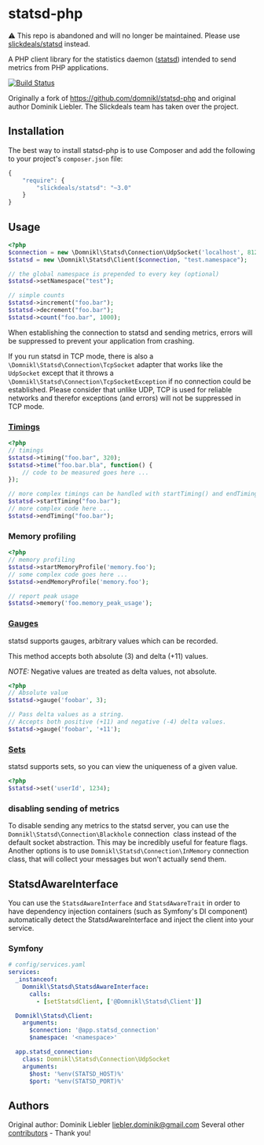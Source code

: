 # statsd-php

⚠️ This repo is abandoned and will no longer be maintained. Please use [slickdeals/statsd](https://github.com/Slickdeals/statsd-php) instead.

A PHP client library for the statistics daemon ([statsd](https://github.com/etsy/statsd)) intended to send metrics from PHP applications.

[![Build Status](https://github.com/slickdeals/statsd-php/workflows/Build%20statsd-php/badge.svg)](https://github.com/slickdeals/statsd-php/actions)

Originally a fork of https://github.com/domnikl/statsd-php and original author Dominik Liebler. The Slickdeals team has
taken over the project.

## Installation

The best way to install statsd-php is to use Composer and add the following to your project's `composer.json` file:

```javascript
{
    "require": {
        "slickdeals/statsd": "~3.0"
    }
}
```

## Usage

```php
<?php
$connection = new \Domnikl\Statsd\Connection\UdpSocket('localhost', 8125);
$statsd = new \Domnikl\Statsd\Client($connection, "test.namespace");

// the global namespace is prepended to every key (optional)
$statsd->setNamespace("test");

// simple counts
$statsd->increment("foo.bar");
$statsd->decrement("foo.bar");
$statsd->count("foo.bar", 1000);
```

When establishing the connection to statsd and sending metrics, errors will be suppressed to prevent your application from crashing.

If you run statsd in TCP mode, there is also a `\Domnikl\Statsd\Connection\TcpSocket` adapter that works like the `UdpSocket` except that it throws a `\Domnikl\Statsd\Connection\TcpSocketException` if no connection could be established.
Please consider that unlike UDP, TCP is used for reliable networks and therefor exceptions (and errors) will not be suppressed in TCP mode.

### [Timings](https://github.com/etsy/statsd/blob/master/docs/metric_types.md#timing)

```php
<?php
// timings
$statsd->timing("foo.bar", 320);
$statsd->time("foo.bar.bla", function() {
    // code to be measured goes here ...
});

// more complex timings can be handled with startTiming() and endTiming()
$statsd->startTiming("foo.bar");
// more complex code here ...
$statsd->endTiming("foo.bar");
```

### Memory profiling

```php
<?php
// memory profiling
$statsd->startMemoryProfile('memory.foo');
// some complex code goes here ...
$statsd->endMemoryProfile('memory.foo');

// report peak usage
$statsd->memory('foo.memory_peak_usage');
```

### [Gauges](https://github.com/etsy/statsd/blob/master/docs/metric_types.md#gauges)

statsd supports gauges, arbitrary values which can be recorded. 

This method accepts both absolute (3) and delta (+11) values. 

*NOTE:* Negative values are treated as delta values, not absolute.

```php
<?php
// Absolute value
$statsd->gauge('foobar', 3);

// Pass delta values as a string. 
// Accepts both positive (+11) and negative (-4) delta values.
$statsd->gauge('foobar', '+11'); 
```

### [Sets](https://github.com/etsy/statsd/blob/master/docs/metric_types.md#sets)

statsd supports sets, so you can view the uniqueness of a given value.

```php
<?php
$statsd->set('userId', 1234);
```

### disabling sending of metrics

To disable sending any metrics to the statsd server, you can use the `Domnikl\Statsd\Connection\Blackhole` connection
 class instead of the default socket abstraction. This may be incredibly useful for feature flags. Another options is
to use `Domnikl\Statsd\Connection\InMemory` connection class, that will collect your messages but won't actually send them.

## StatsdAwareInterface

You can use the `StatsdAwareInterface` and `StatsdAwareTrait` in order to have dependency injection containers (such as
Symfony's DI component) automatically detect the StatsdAwareInterface and inject the client into your service.

### Symfony

```yaml
# config/services.yaml
services:
  _instanceof:
    Domnikl\Statsd\StatsdAwareInterface:
      calls:
        - [setStatsdClient, ['@Domnikl\Statsd\Client']]

  Domnikl\Statsd\Client:
    arguments:
      $connection: '@app.statsd_connection'
      $namespace: '<namespace>'

  app.statsd_connection:
    class: Domnikl\Statsd\Connection\UdpSocket
    arguments:
      $host: '%env(STATSD_HOST)%'
      $port: '%env(STATSD_PORT)%'
```

## Authors

Original author: Dominik Liebler <liebler.dominik@gmail.com>
Several other [contributors](https://github.com/slickdeals/statsd-php/graphs/contributors) - Thank you!
